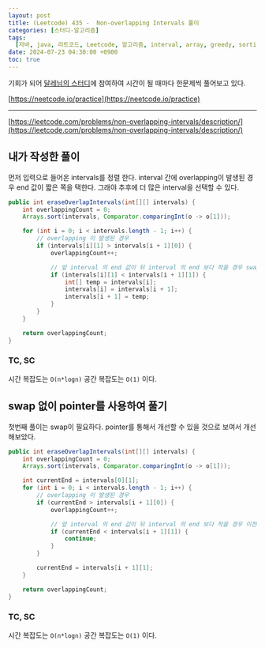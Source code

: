 ```yaml
---
layout: post
title: (Leetcode) 435 -  Non-overlapping Intervals 풀이
categories: [스터디-알고리즘]
tags:
  [자바, java, 리트코드, Leetcode, 알고리즘, interval, array, greedy, sorting]
date: 2024-07-23 04:30:00 +0900
toc: true
---
```


기회가 되어 [달레님의 스터디](https://github.com/DaleStudy/leetcode-study)에 참여하여 시간이 될 때마다 한문제씩 풀어보고 있다.

[https://neetcode.io/practice](https://neetcode.io/practice)

---

[https://leetcode.com/problems/non-overlapping-intervals/description/](https://leetcode.com/problems/non-overlapping-intervals/description/)

## 내가 작성한 풀이

먼저 입력으로 들어온 intervals를 정렬 한다.
interval 간에 overlapping이 발생된 경우 end 값이 짧은 쪽을 택한다. 그래야 추후에 더 많은 interval을 선택할 수 있다.

```java
public int eraseOverlapIntervals(int[][] intervals) {
    int overlappingCount = 0;
    Arrays.sort(intervals, Comparator.comparingInt(o -> o[1]));

    for (int i = 0; i < intervals.length - 1; i++) {
        // overlapping 이 발생된 경우
        if (intervals[i][1] > intervals[i + 1][0]) {
            overlappingCount++;

            // 앞 interval 의 end 값이 뒤 interval 의 end 보다 작을 경우 swap
            if (intervals[i][1] < intervals[i + 1][1]) {
                int[] temp = intervals[i];
                intervals[i] = intervals[i + 1];
                intervals[i + 1] = temp;
            }
        }
    }

    return overlappingCount;
}
```

### TC, SC

시간 복잡도는 `O(n*logn)` 공간 복잡도는 `O(1)` 이다.

## swap 없이 pointer를 사용하여 풀기

첫번째 풀이는 swap이 필요하다. pointer를 통해서 개선할 수 있을 것으로 보여서 개선해보았다.

```java
public int eraseOverlapIntervals(int[][] intervals) {
    int overlappingCount = 0;
    Arrays.sort(intervals, Comparator.comparingInt(o -> o[1]));

    int currentEnd = intervals[0][1];
    for (int i = 0; i < intervals.length - 1; i++) {
        // overlapping 이 발생된 경우
        if (currentEnd > intervals[i + 1][0]) {
            overlappingCount++;

            // 앞 interval 의 end 값이 뒤 interval 의 end 보다 작을 경우 이전 pointer 유지
            if (currentEnd < intervals[i + 1][1]) {
                continue;
            }
        }

        currentEnd = intervals[i + 1][1];
    }

    return overlappingCount;
}
```

### TC, SC

시간 복잡도는 `O(n*logn)` 공간 복잡도는 `O(1)` 이다.
